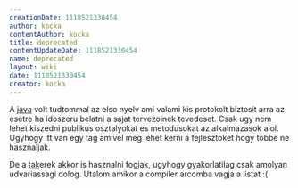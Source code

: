 ```yaml
---
creationDate: 1118521330454 
author: kocka 
contentAuthor: kocka 
title: deprecated 
contentUpdateDate: 1118521330454 
name: deprecated 
layout: wiki 
date: 1118521330454 
creator: kocka 
---
```

A [java](java.html) volt tudtommal az elso nyelv ami valami kis protokolt biztosit arra az esetre ha idoszeru belatni a sajat tervezoinek tevedeset. Csak ugy nem lehet kiszedni publikus osztalyokat es metodusokat az alkalmazasok alol. Ugyhogy itt van egy tag amivel meg lehet kerni a fejlesztoket hogy tobbe ne hasznaljak.

De a [tak](tak.html)erek akkor is hasznalni fogjak, ugyhogy gyakorlatilag csak amolyan udvariassagi dolog. Utalom amikor a compiler arcomba vagja a listat :(
